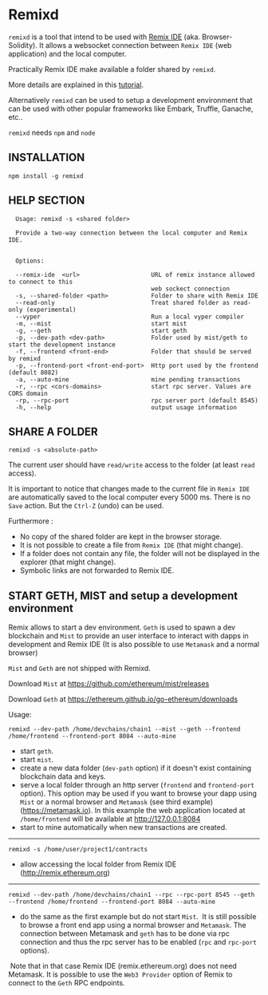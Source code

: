 # Remixd

`remixd` is a tool that intend to be used with [Remix IDE](http://github.com/ethereum/browser-solidity) (aka. Browser-Solidity). It allows a websocket connection between
`Remix IDE` (web application) and the local computer.

Practically Remix IDE make available a folder shared by `remixd`.

More details are explained in this [tutorial](http://remix.readthedocs.io/en/latest/tutorial_remixd_filesystem.html).

Alternatively `remixd` can be used to setup a development environment that can be used with other popular frameworks like Embark, Truffle, Ganache, etc..

`remixd` needs `npm` and `node`

## INSTALLATION

`npm install -g remixd`

## HELP SECTION

```
  Usage: remixd -s <shared folder>

  Provide a two-way connection between the local computer and Remix IDE.
  

  Options:

  --remix-ide  <url>                    URL of remix instance allowed to connect to this 
                                        web sockect connection
  -s, --shared-folder <path>            Folder to share with Remix IDE
  --read-only                           Treat shared folder as read-only (experimental)
  --vyper                               Run a local vyper compiler
  -m, --mist                            start mist
  -g, --geth                            start geth
  -p, --dev-path <dev-path>             Folder used by mist/geth to start the development instance
  -f, --frontend <front-end>            Folder that should be served by remixd
  -p, --frontend-port <front-end-port>  Http port used by the frontend (default 8082)
  -a, --auto-mine                       mine pending transactions
  -r, --rpc <cors-domains>              start rpc server. Values are CORS domain
  -rp, --rpc-port                       rpc server port (default 8545)
  -h, --help                            output usage information

```

## SHARE A FOLDER

`remixd -s <absolute-path>`

The current user should have `read/write` access to the folder (at least `read` access).

It is important to notice that changes made to the current file in `Remix IDE` are automatically saved to the local computer every 5000 ms. There is no `Save` action. But the `Ctrl-Z` (undo) can be used.

Furthermore :
 - No copy of the shared folder are kept in the browser storage.
 - It is not possible to create a file from `Remix IDE` (that might change).
 - If a folder does not contain any file, the folder will not be displayed in the explorer (that might change).
 - Symbolic links are not forwarded to Remix IDE.
 
## START GETH, MIST and setup a development environment

Remix allows to start a dev environment. `Geth` is used to spawn a dev blockchain and `Mist` to provide an user interface to interact with dapps in development and Remix IDE (It is also possible to use `Metamask` and a normal browser)

`Mist` and `Geth` are not shipped with Remixd.

Download `Mist` at https://github.com/ethereum/mist/releases

Download `Geth` at https://ethereum.github.io/go-ethereum/downloads


Usage:

`remixd --dev-path /home/devchains/chain1 --mist --geth --frontend /home/frontend --frontend-port 8084 --auto-mine`
 
 - start `geth`.
 - start `mist`.
 - create a new data folder (`dev-path` option) if it doesn't exist containing blockchain data and keys.
 - serve a local folder through an http server (`frontend` and `frontend-port` option). 
 This option may be used if you want to browse your dapp using `Mist` or a normal browser and `Metamask` (see third example) (https://metamask.io). In this example the web application located at `/home/frontend` will be available at http://127.0.0.1:8084
 - start to mine automatically when new transactions are created.
 
---
 
 `remixd -s /home/user/project1/contracts`
 
 - allow accessing the local folder from Remix IDE (http://remix.ethereum.org)
  
---
   
  `remixd --dev-path /home/devchains/chain1 --rpc --rpc-port 8545 --geth --frontend /home/frontend --frontend-port 8084 --auto-mine`
  
 - do the same as the first example but do not start `Mist`. 
  It is still possible to browse a front end app using a normal browser and `Metamask`. The connection between Metamask and `geth` has to be done via rpc connection and thus the rpc server has to be enabled (`rpc` and `rpc-port` options).
  
  Note that in that case Remix IDE (remix.ethereum.org) does not need Metamask. It is possible to use the `Web3 Provider` option of Remix to connect to the `Geth` RPC endpoints.
  
